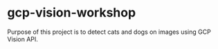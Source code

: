 # gcp-vision-workshop
Purpose of this project is to detect cats and dogs on images using GCP Vision API.

